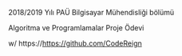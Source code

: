 2018/2019 Yılı PAÜ Bilgisayar Mühendisliği bölümü

Algoritma ve Programlamalar Proje Ödevi

w/ https://https://github.com/CodeReign
